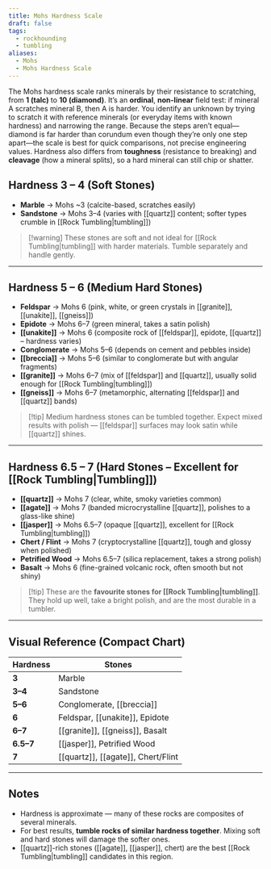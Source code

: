 ```yaml
---
title: Mohs Hardness Scale
draft: false
tags:
  - rockhounding
  - tumbling
aliases:
  - Mohs
  - Mohs Hardness Scale
---
```

The Mohs hardness scale ranks minerals by their resistance to scratching, from **1 (talc)** to **10 (diamond)**. It’s an **ordinal**, **non-linear** field test: if mineral A scratches mineral B, then A is harder. You identify an unknown by trying to scratch it with reference minerals (or everyday items with known hardness) and narrowing the range. Because the steps aren’t equal—diamond is far harder than corundum even though they’re only one step apart—the scale is best for quick comparisons, not precise engineering values. Hardness also differs from **toughness** (resistance to breaking) and **cleavage** (how a mineral splits), so a hard mineral can still chip or shatter.

## Hardness 3 – 4 (Soft Stones)
- **Marble** → Mohs ~3 (calcite-based, scratches easily)  
- **Sandstone** → Mohs 3–4 (varies with [[quartz]] content; softer types crumble in [[Rock Tumbling|tumbling]])  

> [!warning] These stones are soft and not ideal for [[Rock Tumbling|tumbling]] with harder materials. Tumble separately and handle gently.

---

## Hardness 5 – 6 (Medium Hard Stones)
- **Feldspar** → Mohs 6 (pink, white, or green crystals in [[granite]], [[unakite]], [[gneiss]])  
- **Epidote** → Mohs 6–7 (green mineral, takes a satin polish)  
- **[[unakite]]** → Mohs 6 (composite rock of [[feldspar]], epidote, [[quartz]] – hardness varies)  
- **Conglomerate** → Mohs 5–6 (depends on cement and pebbles inside)  
- **[[breccia]]** → Mohs 5–6 (similar to conglomerate but with angular fragments)  
- **[[granite]]** → Mohs 6–7 (mix of [[feldspar]] and [[quartz]], usually solid enough for [[Rock Tumbling|tumbling]])  
- **[[gneiss]]** → Mohs 6–7 (metamorphic, alternating [[feldspar]] and [[quartz]] bands)  

> [!tip] Medium hardness stones can be tumbled together. Expect mixed results with polish — [[feldspar]] surfaces may look satin while [[quartz]] shines.

---

## Hardness 6.5 – 7 (Hard Stones – Excellent for [[Rock Tumbling|Tumbling]])
- **[[quartz]]** → Mohs 7 (clear, white, smoky varieties common)  
- **[[agate]]** → Mohs 7 (banded microcrystalline [[quartz]], polishes to a glass-like shine)  
- **[[jasper]]** → Mohs 6.5–7 (opaque [[quartz]], excellent for [[Rock Tumbling|tumbling]])  
- **Chert / Flint** → Mohs 7 (cryptocrystalline [[quartz]], tough and glossy when polished)  
- **Petrified Wood** → Mohs 6.5–7 (silica replacement, takes a strong polish)  
- **Basalt** → Mohs 6 (fine-grained volcanic rock, often smooth but not shiny)  

> [!tip] These are the **favourite stones for [[Rock Tumbling|tumbling]]**. They hold up well, take a bright polish, and are the most durable in a tumbler.

---

## Visual Reference (Compact Chart)

| Hardness | Stones |
|----------|--------|
| **3** | Marble |
| **3–4** | Sandstone |
| **5–6** | Conglomerate, [[breccia]] |
| **6** | Feldspar, [[unakite]], Epidote |
| **6–7** | [[granite]], [[gneiss]], Basalt |
| **6.5–7** | [[jasper]], Petrified Wood |
| **7** | [[quartz]], [[agate]], Chert/Flint |

---

## Notes
- Hardness is approximate — many of these rocks are composites of several minerals.  
- For best results, **tumble rocks of similar hardness together**. Mixing soft and hard stones will damage the softer ones.  
- [[quartz]]-rich stones ([[agate]], [[jasper]], chert) are the best [[Rock Tumbling|tumbling]] candidates in this region.  

